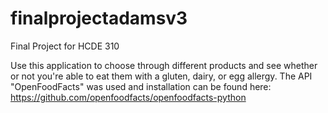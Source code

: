 # finalprojectadamsv3
Final Project for HCDE 310

Use this application to choose through different products and see whether or not you're able to eat them with a gluten, dairy, or egg allergy. The API "OpenFoodFacts"
was used and installation can be found here: https://github.com/openfoodfacts/openfoodfacts-python
